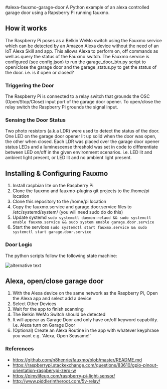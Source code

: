 #alexa-fauxmo-garage-door
A Python example of an alexa controlled garage door using a Rapsberry Pi running fauxmo. 

## How it works
The Raspberry Pi poses as a Belkin WeMo switch using the Fauxmo service which can be detected by an Amazon Alexa device 
without the need of an IoT Alexa Skill and app. This allows Alexa to perform on, off commands as well as query the 
status of the Fauxmo switch. The Fauxmo service is configured (see config.json) to run the garage_door_btn.py script to
open/close the garage door and the garage_status.py to get the status of the door. i.e. is it open or closed?

### Triggering the Door
The Raspberry Pi is connected to a relay switch that grounds the OSC (Open/Stop/Close) input port of the garage door
opener. To open/close the relay switch the Raspberry Pi grounds the signal input.

### Sensing the Door Status
Two photo resistors (a.k.a LDR) were used to detect the status of the door. One LED on the garage door opener lit up 
solid when the door was open, the other when closed. Each LDR was placed over the garage door opener status LEDs and
a luminescense threshold was set in code to differentiate between LED on/off in the given environment scenarios. i.e. 
LED lit and ambient light present, or LED lit and no ambient light present.

## Installing & Configuring Fauxmo
1. Install raspbian lite on the Raspberry Pi
2. Clone the fauxmo and fauxmo-plugins git projects to the /home/pi location
3. Clone this repository to the /home/pi location
4. Copy the fauxmo.service and garage.door.service files to /etc/systemd/system/ (you will need sudo do do this)
5. Update systemd `sudo systemctl daemon-relaod && sudo systemctl enable fauxmo.service && sudo system enable garage.door.service`
6. Start the services `sudo systemctl start fauxmo.service && sudo systemctl start garage.door.service`

### Door Logic
The python scripts follow the following state machine:

![alternative text](http://www.plantuml.com/plantuml/proxy?src=file:///stat_diagram.puml)


## Alexa, open/close garage door
1. With the Alexa device on the same network as the Raspberry Pi, Open the Alexa app and select add a device
2. Select Other Devices
3. Wait for the app to finish scanning
4. The Belkin WeMo Switch should be detected
5. It will appear as Garage Door and only have on/off keyword capability. i.e. Alexa turn on Garage Door
6. (Optional) Create an Alexa Routine in the app with whatever keyphrase you want e.g. 'Alexa, Open Seasame!'


### References
* https://github.com/n8henrie/fauxmo/blob/master/README.md
* https://raspberrypi.stackexchange.com/questions/83610/gpio-pinout-orientation-raspberypi-zero-w
* https://pimylifeup.com/raspberry-pi-light-sensor/
* http://www.piddlerintheroot.com/5v-relay/
